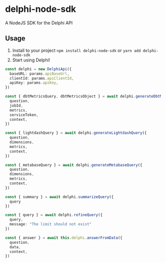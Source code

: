 # delphi-node-sdk

A NodeJS SDK for the Delphi API

## Usage

1. Install to your project
   `npm install delphi-node-sdk`
   or
   `yarn add delphi-node-sdk`
2. Start using Delphi!

```TypeScript
const delphi = new DelphiApi({
  baseURL: params.apiBaseUrl,
  clientId: params.apiClientId,
  apiKey: params.apiKey,
})

const { dbtMetricsQuery, dbtMetricsObject } = await delphi.generateDbtMetricsQuery({
  question,
  jobId,
  metrics,
  serviceToken,
  context,
})

const { lightdashQuery } = await delphi.generateLightdashQuery({
  question,
  dimensions,
  metrics,
  context,
})

const { metabaseQuery } = await delphi.generateMetabaseQuery({
  question,
  dimensions,
  metrics,
  context,
})

const { summary } = await delphi.summarizeQuery({
  query
})

const { query } = await delphi.refineQuery({
  query,
  message: "The limit should not exist"
})

const { answer } = await this.delphi.answerFromData({
  question,
  data,
  context,
})
```
